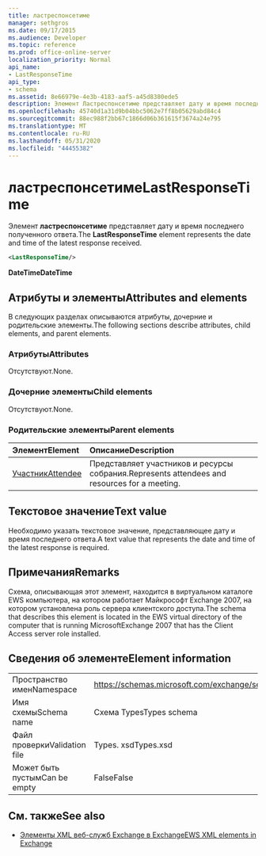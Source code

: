 ```yaml
---
title: ластреспонсетиме
manager: sethgros
ms.date: 09/17/2015
ms.audience: Developer
ms.topic: reference
ms.prod: office-online-server
localization_priority: Normal
api_name:
- LastResponseTime
api_type:
- schema
ms.assetid: 8e66979e-4e3b-4183-aaf5-a45d8380ede5
description: Элемент Ластреспонсетиме представляет дату и время последнего полученного ответа.
ms.openlocfilehash: 45740d1a31d9b04bbc5062e7ff8b05629abd84c4
ms.sourcegitcommit: 88ec988f2bb67c1866d06b361615f3674a24e795
ms.translationtype: MT
ms.contentlocale: ru-RU
ms.lasthandoff: 05/31/2020
ms.locfileid: "44455382"
---
```

# <a name="lastresponsetime"></a><span data-ttu-id="1df2f-103">ластреспонсетиме</span><span class="sxs-lookup"><span data-stu-id="1df2f-103">LastResponseTime</span></span>

<span data-ttu-id="1df2f-104">Элемент **ластреспонсетиме** представляет дату и время последнего полученного ответа.</span><span class="sxs-lookup"><span data-stu-id="1df2f-104">The **LastResponseTime** element represents the date and time of the latest response received.</span></span> 
  
```xml
<LastResponseTime/>
```

 <span data-ttu-id="1df2f-105">**DateTime**</span><span class="sxs-lookup"><span data-stu-id="1df2f-105">**DateTime**</span></span>
## <a name="attributes-and-elements"></a><span data-ttu-id="1df2f-106">Атрибуты и элементы</span><span class="sxs-lookup"><span data-stu-id="1df2f-106">Attributes and elements</span></span>

<span data-ttu-id="1df2f-107">В следующих разделах описываются атрибуты, дочерние и родительские элементы.</span><span class="sxs-lookup"><span data-stu-id="1df2f-107">The following sections describe attributes, child elements, and parent elements.</span></span>
  
### <a name="attributes"></a><span data-ttu-id="1df2f-108">Атрибуты</span><span class="sxs-lookup"><span data-stu-id="1df2f-108">Attributes</span></span>

<span data-ttu-id="1df2f-109">Отсутствуют.</span><span class="sxs-lookup"><span data-stu-id="1df2f-109">None.</span></span>
  
### <a name="child-elements"></a><span data-ttu-id="1df2f-110">Дочерние элементы</span><span class="sxs-lookup"><span data-stu-id="1df2f-110">Child elements</span></span>

<span data-ttu-id="1df2f-111">Отсутствуют.</span><span class="sxs-lookup"><span data-stu-id="1df2f-111">None.</span></span>
  
### <a name="parent-elements"></a><span data-ttu-id="1df2f-112">Родительские элементы</span><span class="sxs-lookup"><span data-stu-id="1df2f-112">Parent elements</span></span>

|<span data-ttu-id="1df2f-113">**Элемент**</span><span class="sxs-lookup"><span data-stu-id="1df2f-113">**Element**</span></span>|<span data-ttu-id="1df2f-114">**Описание**</span><span class="sxs-lookup"><span data-stu-id="1df2f-114">**Description**</span></span>|
|:-----|:-----|
|[<span data-ttu-id="1df2f-115">Участник</span><span class="sxs-lookup"><span data-stu-id="1df2f-115">Attendee</span></span>](attendee.md) <br/> |<span data-ttu-id="1df2f-116">Представляет участников и ресурсы собрания.</span><span class="sxs-lookup"><span data-stu-id="1df2f-116">Represents attendees and resources for a meeting.</span></span>  <br/> |
   
## <a name="text-value"></a><span data-ttu-id="1df2f-117">Текстовое значение</span><span class="sxs-lookup"><span data-stu-id="1df2f-117">Text value</span></span>

<span data-ttu-id="1df2f-118">Необходимо указать текстовое значение, представляющее дату и время последнего ответа.</span><span class="sxs-lookup"><span data-stu-id="1df2f-118">A text value that represents the date and time of the latest response is required.</span></span>
  
## <a name="remarks"></a><span data-ttu-id="1df2f-119">Примечания</span><span class="sxs-lookup"><span data-stu-id="1df2f-119">Remarks</span></span>

<span data-ttu-id="1df2f-120">Схема, описывающая этот элемент, находится в виртуальном каталоге EWS компьютера, на котором работает Майкрософт Exchange 2007, на котором установлена роль сервера клиентского доступа.</span><span class="sxs-lookup"><span data-stu-id="1df2f-120">The schema that describes this element is located in the EWS virtual directory of the computer that is running MicrosoftExchange 2007 that has the Client Access server role installed.</span></span>
  
## <a name="element-information"></a><span data-ttu-id="1df2f-121">Сведения об элементе</span><span class="sxs-lookup"><span data-stu-id="1df2f-121">Element information</span></span>

|||
|:-----|:-----|
|<span data-ttu-id="1df2f-122">Пространство имен</span><span class="sxs-lookup"><span data-stu-id="1df2f-122">Namespace</span></span>  <br/> |https://schemas.microsoft.com/exchange/services/2006/types  <br/> |
|<span data-ttu-id="1df2f-123">Имя схемы</span><span class="sxs-lookup"><span data-stu-id="1df2f-123">Schema name</span></span>  <br/> |<span data-ttu-id="1df2f-124">Схема Types</span><span class="sxs-lookup"><span data-stu-id="1df2f-124">Types schema</span></span>  <br/> |
|<span data-ttu-id="1df2f-125">Файл проверки</span><span class="sxs-lookup"><span data-stu-id="1df2f-125">Validation file</span></span>  <br/> |<span data-ttu-id="1df2f-126">Types. xsd</span><span class="sxs-lookup"><span data-stu-id="1df2f-126">Types.xsd</span></span>  <br/> |
|<span data-ttu-id="1df2f-127">Может быть пустым</span><span class="sxs-lookup"><span data-stu-id="1df2f-127">Can be empty</span></span>  <br/> |<span data-ttu-id="1df2f-128">False</span><span class="sxs-lookup"><span data-stu-id="1df2f-128">False</span></span>  <br/> |
   
## <a name="see-also"></a><span data-ttu-id="1df2f-129">См. также</span><span class="sxs-lookup"><span data-stu-id="1df2f-129">See also</span></span>



- [<span data-ttu-id="1df2f-130">Элементы XML веб-служб Exchange в Exchange</span><span class="sxs-lookup"><span data-stu-id="1df2f-130">EWS XML elements in Exchange</span></span>](ews-xml-elements-in-exchange.md)

